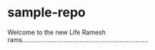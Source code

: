 # sample-repo
Welcome to the new Life Ramesh rams......................................................................
